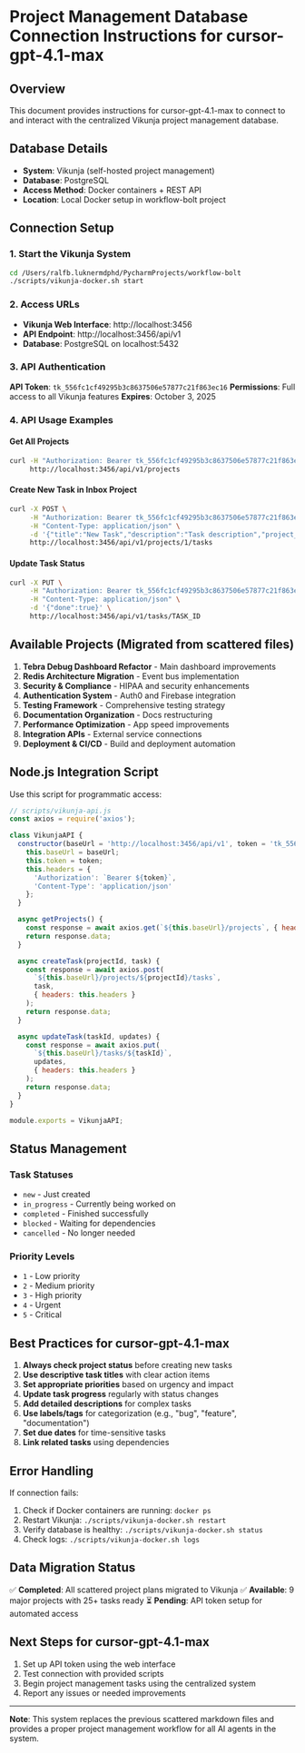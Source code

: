 # Project Management Database Connection Instructions for cursor-gpt-4.1-max

## Overview
This document provides instructions for cursor-gpt-4.1-max to connect to and interact with the centralized Vikunja project management database.

## Database Details
- **System**: Vikunja (self-hosted project management)
- **Database**: PostgreSQL 
- **Access Method**: Docker containers + REST API
- **Location**: Local Docker setup in workflow-bolt project

## Connection Setup

### 1. Start the Vikunja System
```bash
cd /Users/ralfb.luknermdphd/PycharmProjects/workflow-bolt
./scripts/vikunja-docker.sh start
```

### 2. Access URLs
- **Vikunja Web Interface**: http://localhost:3456
- **API Endpoint**: http://localhost:3456/api/v1
- **Database**: PostgreSQL on localhost:5432

### 3. API Authentication
**API Token**: `tk_556fc1cf49295b3c8637506e57877c21f863ec16`
**Permissions**: Full access to all Vikunja features
**Expires**: October 3, 2025

### 4. API Usage Examples

#### Get All Projects
```bash
curl -H "Authorization: Bearer tk_556fc1cf49295b3c8637506e57877c21f863ec16" \
     http://localhost:3456/api/v1/projects
```

#### Create New Task in Inbox Project
```bash
curl -X POST \
     -H "Authorization: Bearer tk_556fc1cf49295b3c8637506e57877c21f863ec16" \
     -H "Content-Type: application/json" \
     -d '{"title":"New Task","description":"Task description","project_id":1}' \
     http://localhost:3456/api/v1/projects/1/tasks
```

#### Update Task Status
```bash
curl -X PUT \
     -H "Authorization: Bearer tk_556fc1cf49295b3c8637506e57877c21f863ec16" \
     -H "Content-Type: application/json" \
     -d '{"done":true}' \
     http://localhost:3456/api/v1/tasks/TASK_ID
```

## Available Projects (Migrated from scattered files)

1. **Tebra Debug Dashboard Refactor** - Main dashboard improvements
2. **Redis Architecture Migration** - Event bus implementation  
3. **Security & Compliance** - HIPAA and security enhancements
4. **Authentication System** - Auth0 and Firebase integration
5. **Testing Framework** - Comprehensive testing strategy
6. **Documentation Organization** - Docs restructuring
7. **Performance Optimization** - App speed improvements
8. **Integration APIs** - External service connections
9. **Deployment & CI/CD** - Build and deployment automation

## Node.js Integration Script

Use this script for programmatic access:

```javascript
// scripts/vikunja-api.js
const axios = require('axios');

class VikunjaAPI {
  constructor(baseUrl = 'http://localhost:3456/api/v1', token = 'tk_556fc1cf49295b3c8637506e57877c21f863ec16') {
    this.baseUrl = baseUrl;
    this.token = token;
    this.headers = {
      'Authorization': `Bearer ${token}`,
      'Content-Type': 'application/json'
    };
  }

  async getProjects() {
    const response = await axios.get(`${this.baseUrl}/projects`, { headers: this.headers });
    return response.data;
  }

  async createTask(projectId, task) {
    const response = await axios.post(
      `${this.baseUrl}/projects/${projectId}/tasks`, 
      task, 
      { headers: this.headers }
    );
    return response.data;
  }

  async updateTask(taskId, updates) {
    const response = await axios.put(
      `${this.baseUrl}/tasks/${taskId}`, 
      updates, 
      { headers: this.headers }
    );
    return response.data;
  }
}

module.exports = VikunjaAPI;
```

## Status Management

### Task Statuses
- `new` - Just created
- `in_progress` - Currently being worked on  
- `completed` - Finished successfully
- `blocked` - Waiting for dependencies
- `cancelled` - No longer needed

### Priority Levels
- `1` - Low priority
- `2` - Medium priority  
- `3` - High priority
- `4` - Urgent
- `5` - Critical

## Best Practices for cursor-gpt-4.1-max

1. **Always check project status** before creating new tasks
2. **Use descriptive task titles** with clear action items
3. **Set appropriate priorities** based on urgency and impact
4. **Update task progress** regularly with status changes
5. **Add detailed descriptions** for complex tasks
6. **Use labels/tags** for categorization (e.g., "bug", "feature", "documentation")
7. **Set due dates** for time-sensitive tasks
8. **Link related tasks** using dependencies

## Error Handling

If connection fails:
1. Check if Docker containers are running: `docker ps`
2. Restart Vikunja: `./scripts/vikunja-docker.sh restart`
3. Verify database is healthy: `./scripts/vikunja-docker.sh status`
4. Check logs: `./scripts/vikunja-docker.sh logs`

## Data Migration Status

✅ **Completed**: All scattered project plans migrated to Vikunja
✅ **Available**: 9 major projects with 25+ tasks ready
⏳ **Pending**: API token setup for automated access

## Next Steps for cursor-gpt-4.1-max

1. Set up API token using the web interface
2. Test connection with provided scripts
3. Begin project management tasks using the centralized system
4. Report any issues or needed improvements

---

**Note**: This system replaces the previous scattered markdown files and provides a proper project management workflow for all AI agents in the system.